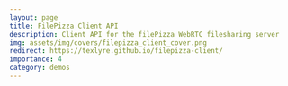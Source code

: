 ```yaml
---
layout: page
title: FilePizza Client API
description: Client API for the filePizza WebRTC filesharing server
img: assets/img/covers/filepizza_client_cover.png
redirect: https://texlyre.github.io/filepizza-client/
importance: 4
category: demos
---
```

